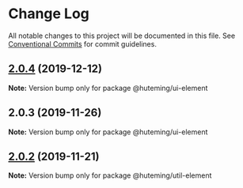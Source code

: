 # Change Log

All notable changes to this project will be documented in this file.
See [Conventional Commits](https://conventionalcommits.org) for commit guidelines.

## [2.0.4](https://github.com/huteming/huteming-ui/compare/@huteming/ui-element@2.0.3...@huteming/ui-element@2.0.4) (2019-12-12)

**Note:** Version bump only for package @huteming/ui-element





## 2.0.3 (2019-11-26)

**Note:** Version bump only for package @huteming/ui-element





## [2.0.2](https://github.com/huteming/huteming-ui/compare/@huteming/util-element@2.0.1...@huteming/util-element@2.0.2) (2019-11-21)

**Note:** Version bump only for package @huteming/util-element
